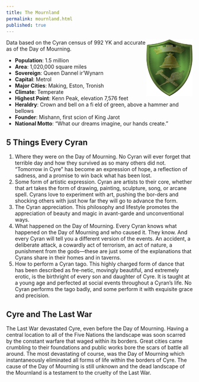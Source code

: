 ```yaml
---
title: The Mournland 
permalink: mournland.html
published: true
---
```


<img src='images/nations/Cyre.png' alt='{{pages.title}}' style="float:right; width:25%;">

Data based on the Cyran census of 992 YK and accurate as of the Day of Mourning. 

- **Population**: 1.5 million  
- **Area**: 1,020,000 square miles  
- **Sovereign**: Queen Dannel ir’Wynarn  
- **Capital**: Metrol 
- **Major Cities**: Making, Eston, Tronish  
- **Climate**: Temperate 
- **Highest Point**: Kenn Peak, elevation 7,576 feet 
- **Heraldry**: Crown and bell on a fi eld of green, above a hammer and bellows 
- **Founder**: Mishann, first scion of King Jarot 
- **National Motto**: “What our dreams imagine, our hands create.”

## 5 Things Every Cyran
1. Where they were on the Day of Mourning. No Cyran will ever forget that terrible day and how they survived as so many others did not. “Tomorrow in Cyre” has become an expression of hope, a reflection of sadness, and a promise to win back what has been lost. 
2. Some form of artistic expression. Cyran are artists to their core, whether that art takes the form of drawing, painting, sculpture, song, or arcane spell. Cyrans love to experiment with art, pushing the bor-ders and shocking others with just how far they will go to advance the form. 
3. The Cyran appreciation. This philosophy and lifestyle promotes the appreciation of beauty and magic in avant-garde and unconventional ways. 
4. What happened on the Day of Mourning. Every Cyran knows what happened on the Day of Mourning and who caused it. They know. And every Cyran will tell you a different version of the events. An accident, a deliberate attack, a cowardly act of terrorism, an act of nature, a punishment from the gods—these are just some of the explanations that Cyrans share in their homes and in taverns. 
5. How to perform a Cyran tago. This highly charged form of dance that has been described as fre-netic, movingly beautiful, and extremely erotic, is the birthright of every son and daughter of Cyre. It is taught at a young age and perfected at social events throughout a Cyran’s life. No Cyran performs the tago badly, and some perform it with exquisite grace and precision.

## Cyre and The Last War
The Last War devastated Cyre, even before the Day of Mourning. Having a central location to all of the Five Nations the landscape was soon scarred by the constant warfare that waged within its borders. Great cities came crumbling to their foundations and public works bore the scars of battle all around. The most devastating of course, was the Day of Mourning which instantaneously eliminated all forms of life within the borders of Cyre. The cause of the Day of Mourning is still unknown and the dead landscape of the Mournland is a testament to the cruelty of the Last War.